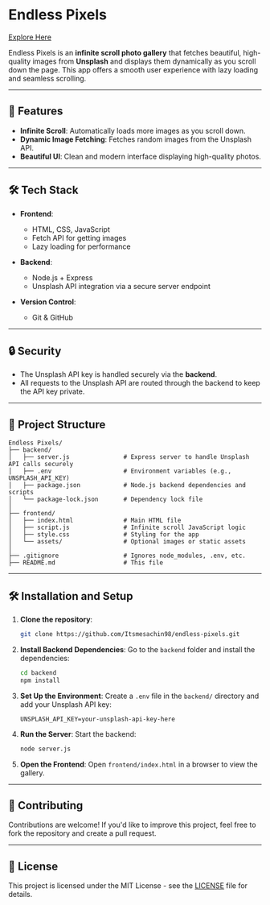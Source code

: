 # Endless Pixels

[Explore Here](https://endless-pixels.vercel.app/)

Endless Pixels is an **infinite scroll photo gallery** that fetches beautiful, high-quality images from **Unsplash** and displays them dynamically as you scroll down the page. This app offers a smooth user experience with lazy loading and seamless scrolling.

---

## 🚀 Features

-   **Infinite Scroll**: Automatically loads more images as you scroll down.
-   **Dynamic Image Fetching**: Fetches random images from the Unsplash API.
-   **Beautiful UI**: Clean and modern interface displaying high-quality photos.

---

## 🛠️ Tech Stack

-   **Frontend**:

    -   HTML, CSS, JavaScript
    -   Fetch API for getting images
    -   Lazy loading for performance

-   **Backend**:

    -   Node.js + Express
    -   Unsplash API integration via a secure server endpoint

-   **Version Control**:
    -   Git & GitHub

---

## 🔒 Security

-   The Unsplash API key is handled securely via the **backend**.
-   All requests to the Unsplash API are routed through the backend to keep the API key private.

---

## 📂 Project Structure

```
Endless Pixels/
├── backend/
│   ├── server.js               # Express server to handle Unsplash API calls securely
│   ├── .env                    # Environment variables (e.g., UNSPLASH_API_KEY)
│   ├── package.json            # Node.js backend dependencies and scripts
│   └── package-lock.json       # Dependency lock file
│
├── frontend/
│   ├── index.html              # Main HTML file
│   ├── script.js               # Infinite scroll JavaScript logic
│   ├── style.css               # Styling for the app
│   └── assets/                 # Optional images or static assets
│
├── .gitignore                  # Ignores node_modules, .env, etc.
├── README.md                   # This file
```

---

## 🛠️ Installation and Setup

1. **Clone the repository**:

    ```bash
    git clone https://github.com/Itsmesachin98/endless-pixels.git
    ```

2. **Install Backend Dependencies**:
   Go to the `backend` folder and install the dependencies:

    ```bash
    cd backend
    npm install
    ```

3. **Set Up the Environment**:
   Create a `.env` file in the `backend/` directory and add your Unsplash API key:

    ```env
    UNSPLASH_API_KEY=your-unsplash-api-key-here
    ```

4. **Run the Server**:
   Start the backend:

    ```bash
    node server.js
    ```

5. **Open the Frontend**:
   Open `frontend/index.html` in a browser to view the gallery.

---

## 👥 Contributing

Contributions are welcome! If you'd like to improve this project, feel free to fork the repository and create a pull request.

---

## 📝 License

This project is licensed under the MIT License - see the [LICENSE](LICENSE) file for details.
